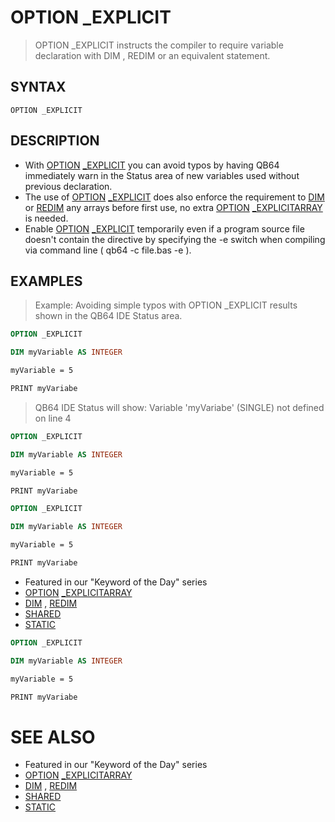 # OPTION _EXPLICIT
> OPTION _EXPLICIT instructs the compiler to require variable declaration with DIM , REDIM or an equivalent statement.

## SYNTAX
`OPTION _EXPLICIT`

## DESCRIPTION
* With [OPTION](OPTION.md) [_EXPLICIT](_EXPLICIT.md) you can avoid typos by having QB64 immediately warn in the Status area of new variables used without previous declaration.
* The use of [OPTION](OPTION.md) [_EXPLICIT](_EXPLICIT.md) does also enforce the requirement to [DIM](DIM.md) or [REDIM](REDIM.md) any arrays before first use, no extra [OPTION](OPTION.md) [_EXPLICITARRAY](_EXPLICITARRAY.md) is needed.
* Enable [OPTION](OPTION.md) [_EXPLICIT](_EXPLICIT.md) temporarily even if a program source file doesn't contain the directive by specifying the -e switch when compiling via command line ( qb64 -c file.bas -e ).


## EXAMPLES
> Example: Avoiding simple typos with OPTION _EXPLICIT results shown in the QB64 IDE Status area.

```vb
OPTION _EXPLICIT

DIM myVariable AS INTEGER

myVariable = 5

PRINT myVariabe
```

> QB64 IDE Status will show: Variable 'myVariabe' (SINGLE) not defined on line 4

```vb
OPTION _EXPLICIT

DIM myVariable AS INTEGER

myVariable = 5

PRINT myVariabe
```


```vb
OPTION _EXPLICIT

DIM myVariable AS INTEGER

myVariable = 5

PRINT myVariabe
```

* Featured in our "Keyword of the Day" series
* [OPTION](OPTION.md) [_EXPLICITARRAY](_EXPLICITARRAY.md)
* [DIM](DIM.md) , [REDIM](REDIM.md)
* [SHARED](SHARED.md)
* [STATIC](STATIC.md)

```vb
OPTION _EXPLICIT

DIM myVariable AS INTEGER

myVariable = 5

PRINT myVariabe
```



# SEE ALSO
* Featured in our "Keyword of the Day" series
* [OPTION](OPTION.md) [_EXPLICITARRAY](_EXPLICITARRAY.md)
* [DIM](DIM.md) , [REDIM](REDIM.md)
* [SHARED](SHARED.md)
* [STATIC](STATIC.md)

